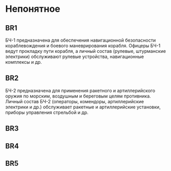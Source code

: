 # Непонятное

## BR1
БЧ-1 предназначена для обеспечения навигационной безопасности кораблевождения и боевого маневрирования корабля. Офицеры БЧ-1 ведут прокладку пути корабля, а личный состав (рулевые, штурманские электрики) обслуживают рулевые устройства, навигационные комплексы и др.

## BR2
 БЧ-2 предназначена для применения ракетного и артиллерийского оружия по морским, воздушным и береговым целям противника. Личный состав БЧ-2 (операторы, комендоры, артиллерийские электрики и др.) обслуживает ракетные и артиллерийские установки, приборы управления стрельбой и др.
 
## BR3

## BR4


## BR5